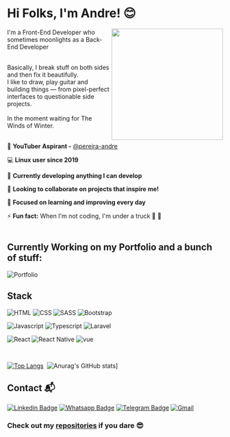 # Hi Folks, I'm Andre! 😊

<img align="right" width="260" height="260" src="https://i.imgur.com/QUTw7vq.gif">
I'm a Front-End Developer who sometimes moonlights as a Back-End Developer

<br/> Basically, I break stuff on both sides and then fix it beautifully. 
<br/> I like to draw, play guitar and building things — from pixel-perfect interfaces to questionable side projects. 
<br/><br/> In the moment waiting for The Winds of Winter. 
<br/><br/>

🎥 **YouTuber Aspirant -** [@pereira-andre](https://www.youtube.com/@pereira-andre) 

💻 **Linux user since 2019**

🌱 **Currently developing anything I can develop**

👯 **Looking to collaborate on projects that inspire me!**

💪 **Focused on learning and improving every day**

⚡ **Fun fact:** When I'm not coding, I'm under a truck 🚚 🔧
<br/><br/>

## Currently Working on my Portfolio and a bunch of stuff:

![Portfolio](/assets/clouds-and-dino.gif)


## Stack


![HTML](https://img.shields.io/badge/HTML5-E34F26?style=for-the-badge&logo=html5&logoColor=white) 
![CSS](https://img.shields.io/badge/CSS3-1572B6?style=for-the-badge&logo=css3&logoColor=white)
![SASS](https://img.shields.io/badge/Sass-CC6699?style=for-the-badge&logo=sass&logoColor=white)
![Bootstrap](https://img.shields.io/badge/Bootstrap-563D7C?style=for-the-badge&logo=bootstrap&logoColor=white)

![Javascript](https://img.shields.io/badge/JavaScript-F7DF1E?style=for-the-badge&logo=javascript&logoColor=black)
![Typescript](https://img.shields.io/badge/TypeScript-007ACC?style=for-the-badge&logo=typescript&logoColor=white)
![Laravel](https://img.shields.io/badge/Laravel-FF2D20?style=for-the-badge&logo=laravel&logoColor=white)

![React](https://img.shields.io/badge/React-20232A?style=for-the-badge&logo=react&logoColor=61DAFB)
![React Native](https://img.shields.io/badge/React_Native-20232A?style=for-the-badge&logo=react&logoColor=61DAFB)
![vue](https://img.shields.io/badge/Vue.js-35495E?style=for-the-badge&logo=vue.js&logoColor=4FC08D)


<br />


[![Top Langs](https://github-readme-stats.vercel.app/api/top-langs/?username=ElandVarse&theme=radical)](https://github.com/anuraghazra/github-readme-stats)&nbsp; ![Anurag's GitHub stats](https://github-readme-stats.vercel.app/api?username=ElandVarse&theme=radical)]


## Contact 📬

[![Linkedin Badge](https://img.shields.io/badge/LinkedIn-0077B5?style=for-the-badge&logo=linkedin&logoColor=white)](https://www.linkedin.com/in/elandvarse/) 
[![Whatsapp Badge](https://img.shields.io/badge/WhatsApp-25D366?style=for-the-badge&logo)](https://api.whatsapp.com/send?phone=5577988673357)
[![Telegram Badge](https://img.shields.io/badge/Telegram-2CA5E0?style=for-the-badge&logo=telegram&logoColor=white)](https://t.me/ElandVarse)
[![Gmail](https://img.shields.io/badge/Gmail-D14836?style=for-the-badge&logo=gmail&logoColor=white)](mailto:andre.jobs23@gmail.com")

### Check out my [repositories](https://github.com/ElandVarse?tab=repositories) if you dare 😎
